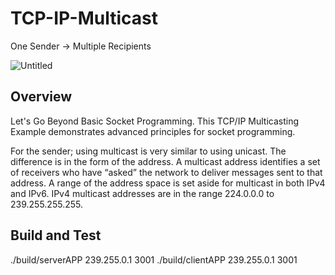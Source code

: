 # TCP-IP-Multicast
One Sender -> Multiple Recipients

![Untitled](https://user-images.githubusercontent.com/60486460/171030937-33a494d9-842d-4a95-a425-46a205e9ec3b.jpg)


## Overview

Let's Go Beyond Basic Socket Programming. 
This TCP/IP Multicasting Example demonstrates advanced principles for socket programming.

For the sender; using multicast is very similar to using unicast. The difference is in the form
of the address. A multicast address identifies a set of receivers who have “asked” the network
to deliver messages sent to that address.
A range of the address space is set aside for multicast in both IPv4 and IPv6. IPv4 multicast
addresses are in the range 224.0.0.0 to 239.255.255.255.


## Build and Test

./build/serverAPP 239.255.0.1 3001 
./build/clientAPP 239.255.0.1 3001 

